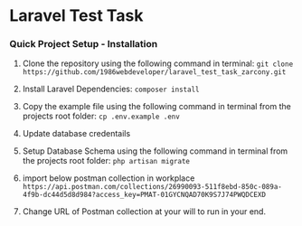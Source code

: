 # Laravel Test Task


### Quick Project Setup - Installation

1. Clone the repository using the following command in terminal:
```git clone https://github.com/1986webdeveloper/laravel_test_task_zarcony.git```

2. Install Laravel Dependencies:
```composer install```

3. Copy the example file using the following command in terminal from the projects root folder:
```cp .env.example .env```

4. Update database credentails

5. Setup Database Schema using the following command in terminal from the projects root folder:
```php artisan migrate```

6. import below postman collection in workplace
```https://api.postman.com/collections/26990093-511f8ebd-850c-089a-4f9b-dc44d5d8d984?access_key=PMAT-01GYCNQAD70K9S7J74PWQDCEXD```

7. Change URL of Postman collection at your will to run in your end.
